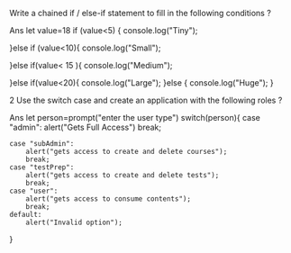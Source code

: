 Write a chained if / else-if statement to fill in the
following conditions ?

Ans let value=18
if (value<5) {
    console.log("Tiny");
    
}else if (value<10){
    console.log("Small");
    
}else if(value< 15 ){
    console.log("Medium");

}else if(value<20){
    console.log("Large");
}else {
    console.log("Huge");
}


2   Use the switch case and create an application with the
following roles ?

Ans let person=prompt("enter the user type")
    switch(person){
    case "admin":
        alert("Gets Full Access")
        break;

    case "subAdmin":
        alert("gets access to create and delete courses");
        break;
    case "testPrep":
        alert("gets access to create and delete tests");
        break;
    case "user":
        alert("gets access to consume contents");
        break;
    default:
        alert("Invalid option");
}

